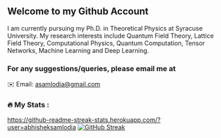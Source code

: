 ## Welcome to my Github Account
I am currently pursuing my Ph.D. in Theoretical Physics at Syracuse University. My research interests include Quantum Field Theory, Lattice Field Theory, Computational Physics, Quantum Computation, Tensor Networks, Machine Learning and Deep Learning.

### For any suggestions/queries, please email me at
✉️  Email: [asamlodia@gmail.com](mailto:asamlodi@gmail.com)

### :fire: My Stats :
https://github-readme-streak-stats.herokuapp.com/?user=abhisheksamlodia
[![GitHub Streak](http://github-readme-streak-stats.herokuapp.com?user=abhisheksamlodia&theme=dark&background=000000)](https://git.io/streak-stats)

